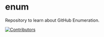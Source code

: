 # enum
Repository to learn about GitHub Enumeration.

























































































































































































































































































[![Contributors](https://img.shields.io/badge/Contributors-3-brightgreen)](https://github.com/EurydiceCorp/enum/graphs/contributors)
